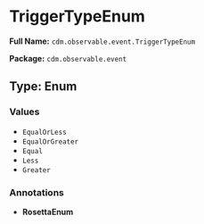 # TriggerTypeEnum

**Full Name:** `cdm.observable.event.TriggerTypeEnum`

**Package:** `cdm.observable.event`

## Type: Enum

### Values

- `EqualOrLess`
- `EqualOrGreater`
- `Equal`
- `Less`
- `Greater`
### Annotations

- **RosettaEnum**

